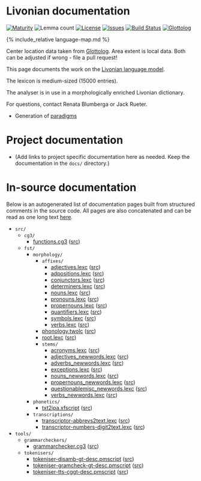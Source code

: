 # Livonian documentation

<div class="twocolumn map" markdown="1">

[![Maturity](https://img.shields.io/endpoint?url=https%3A%2F%2Fraw.githubusercontent.com%2Fgiellalt%2Flang-liv%2Fgh-pages%2Fmaturity.json)](https://giellalt.github.io/MaturityClassification.html)
![Lemma count](https://img.shields.io/endpoint?url=https%3A%2F%2Fraw.githubusercontent.com%2Fgiellalt%2Flang-liv%2Fgh-pages%2Flemmacount.json)
[![License](https://img.shields.io/github/license/giellalt/lang-liv)](https://github.com/giellalt/lang-liv/blob/main/LICENSE)
[![Issues](https://img.shields.io/github/issues/giellalt/lang-liv)](https://github.com/giellalt/lang-liv/issues)
[![Build Status](https://builds.giellalt.org/api/badge/lang-liv?label=CI)](https://builds.giellalt.org/pipelines/lang-liv/builds/latest)
[![Glottolog](https://img.shields.io/badge/Glottolog-green)](https://glottolog.org/resource/languoid/id/livv1244)

{% include_relative language-map.md %}

Center location data taken from [Glottolog](https://glottolog.org/). Area extent is local data. Both can be adjusted if wrong - file a pull request!

</div>

This page documents the work on the [Livonian language model](http://github.com/giellalt/lang-liv). 

The lexicon is medium-sized (15000 entries).

The analyser is in use in a morphologically enriched Livonian
dictionary. 

For questions, contact Renata Blumberga or Jack Rueter.

* Generation of [paradigms](http://giellatekno.uit.no/cgi/p-liv.fi.html)

# Project documentation

* (Add links to project specific documentation here as needed. Keep the documentation in the `docs/` directory.)

# In-source documentation

Below is an autogenerated list of documentation pages built from structured comments in the source code. All pages are also concatenated and can be read as one long text [here](liv.md).

* `src/`
    * `cg3/`
        * [functions.cg3](src-cg3-functions.cg3.html) ([src](https://github.com/giellalt/lang-liv/blob/main/src/cg3/functions.cg3))
    * `fst/`
        * `morphology/`
            * `affixes/`
                * [adjectives.lexc](src-fst-morphology-affixes-adjectives.lexc.html) ([src](https://github.com/giellalt/lang-liv/blob/main/src/fst/morphology/affixes/adjectives.lexc))
                * [adpositions.lexc](src-fst-morphology-affixes-adpositions.lexc.html) ([src](https://github.com/giellalt/lang-liv/blob/main/src/fst/morphology/affixes/adpositions.lexc))
                * [conjunctors.lexc](src-fst-morphology-affixes-conjunctors.lexc.html) ([src](https://github.com/giellalt/lang-liv/blob/main/src/fst/morphology/affixes/conjunctors.lexc))
                * [determiners.lexc](src-fst-morphology-affixes-determiners.lexc.html) ([src](https://github.com/giellalt/lang-liv/blob/main/src/fst/morphology/affixes/determiners.lexc))
                * [nouns.lexc](src-fst-morphology-affixes-nouns.lexc.html) ([src](https://github.com/giellalt/lang-liv/blob/main/src/fst/morphology/affixes/nouns.lexc))
                * [pronouns.lexc](src-fst-morphology-affixes-pronouns.lexc.html) ([src](https://github.com/giellalt/lang-liv/blob/main/src/fst/morphology/affixes/pronouns.lexc))
                * [propernouns.lexc](src-fst-morphology-affixes-propernouns.lexc.html) ([src](https://github.com/giellalt/lang-liv/blob/main/src/fst/morphology/affixes/propernouns.lexc))
                * [quantifiers.lexc](src-fst-morphology-affixes-quantifiers.lexc.html) ([src](https://github.com/giellalt/lang-liv/blob/main/src/fst/morphology/affixes/quantifiers.lexc))
                * [symbols.lexc](src-fst-morphology-affixes-symbols.lexc.html) ([src](https://github.com/giellalt/lang-liv/blob/main/src/fst/morphology/affixes/symbols.lexc))
                * [verbs.lexc](src-fst-morphology-affixes-verbs.lexc.html) ([src](https://github.com/giellalt/lang-liv/blob/main/src/fst/morphology/affixes/verbs.lexc))
            * [phonology.twolc](src-fst-morphology-phonology.twolc.html) ([src](https://github.com/giellalt/lang-liv/blob/main/src/fst/morphology/phonology.twolc))
            * [root.lexc](src-fst-morphology-root.lexc.html) ([src](https://github.com/giellalt/lang-liv/blob/main/src/fst/morphology/root.lexc))
            * `stems/`
                * [acronyms.lexc](src-fst-morphology-stems-acronyms.lexc.html) ([src](https://github.com/giellalt/lang-liv/blob/main/src/fst/morphology/stems/acronyms.lexc))
                * [adjectives_newwords.lexc](src-fst-morphology-stems-adjectives_newwords.lexc.html) ([src](https://github.com/giellalt/lang-liv/blob/main/src/fst/morphology/stems/adjectives_newwords.lexc))
                * [adverbs_newwords.lexc](src-fst-morphology-stems-adverbs_newwords.lexc.html) ([src](https://github.com/giellalt/lang-liv/blob/main/src/fst/morphology/stems/adverbs_newwords.lexc))
                * [exceptions.lexc](src-fst-morphology-stems-exceptions.lexc.html) ([src](https://github.com/giellalt/lang-liv/blob/main/src/fst/morphology/stems/exceptions.lexc))
                * [nouns_newwords.lexc](src-fst-morphology-stems-nouns_newwords.lexc.html) ([src](https://github.com/giellalt/lang-liv/blob/main/src/fst/morphology/stems/nouns_newwords.lexc))
                * [propernouns_newwords.lexc](src-fst-morphology-stems-propernouns_newwords.lexc.html) ([src](https://github.com/giellalt/lang-liv/blob/main/src/fst/morphology/stems/propernouns_newwords.lexc))
                * [questionablemisc_newwords.lexc](src-fst-morphology-stems-questionablemisc_newwords.lexc.html) ([src](https://github.com/giellalt/lang-liv/blob/main/src/fst/morphology/stems/questionablemisc_newwords.lexc))
                * [verbs_newwords.lexc](src-fst-morphology-stems-verbs_newwords.lexc.html) ([src](https://github.com/giellalt/lang-liv/blob/main/src/fst/morphology/stems/verbs_newwords.lexc))
        * `phonetics/`
            * [txt2ipa.xfscript](src-fst-phonetics-txt2ipa.xfscript.html) ([src](https://github.com/giellalt/lang-liv/blob/main/src/fst/phonetics/txt2ipa.xfscript))
        * `transcriptions/`
            * [transcriptor-abbrevs2text.lexc](src-fst-transcriptions-transcriptor-abbrevs2text.lexc.html) ([src](https://github.com/giellalt/lang-liv/blob/main/src/fst/transcriptions/transcriptor-abbrevs2text.lexc))
            * [transcriptor-numbers-digit2text.lexc](src-fst-transcriptions-transcriptor-numbers-digit2text.lexc.html) ([src](https://github.com/giellalt/lang-liv/blob/main/src/fst/transcriptions/transcriptor-numbers-digit2text.lexc))
* `tools/`
    * `grammarcheckers/`
        * [grammarchecker.cg3](tools-grammarcheckers-grammarchecker.cg3.html) ([src](https://github.com/giellalt/lang-liv/blob/main/tools/grammarcheckers/grammarchecker.cg3))
    * `tokenisers/`
        * [tokeniser-disamb-gt-desc.pmscript](tools-tokenisers-tokeniser-disamb-gt-desc.pmscript.html) ([src](https://github.com/giellalt/lang-liv/blob/main/tools/tokenisers/tokeniser-disamb-gt-desc.pmscript))
        * [tokeniser-gramcheck-gt-desc.pmscript](tools-tokenisers-tokeniser-gramcheck-gt-desc.pmscript.html) ([src](https://github.com/giellalt/lang-liv/blob/main/tools/tokenisers/tokeniser-gramcheck-gt-desc.pmscript))
        * [tokeniser-tts-cggt-desc.pmscript](tools-tokenisers-tokeniser-tts-cggt-desc.pmscript.html) ([src](https://github.com/giellalt/lang-liv/blob/main/tools/tokenisers/tokeniser-tts-cggt-desc.pmscript))
